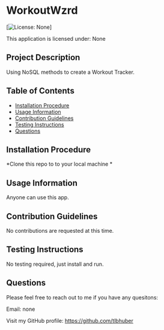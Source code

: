 # WorkoutWzrd

[![License: None](https://img.shields.io/badge/License-NONE-red.svg)] 

This application is licensed under: None

## Project Description
 Using NoSQL methods to create a Workout Tracker.

## Table of Contents
* [Installation Procedure](#install)
* [Usage Information](#usage)
* [Contribution Guidelines](#contribution)
* [Testing Instructions](#test)
* [Questions](#Questions)

## Installation Procedure
 *Clone this repo to to your local machine *

## Usage Information
 Anyone can use this app.

## Contribution Guidelines
 No contributions are requested at this time.

## Testing Instructions
 No testing required, just install and run.

## Questions
 
Please feel free to reach out to me if you have any quesitons:

Email:  none
 
Visit my GitHub profile: https://github.com/tlbhuber


